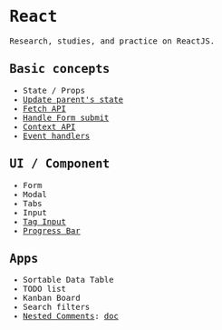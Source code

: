<samp>

# React

Research, studies, and practice on ReactJS.

## Basic concepts

- State / Props
- [Update parent's state](/react/pages/parent-state/index.js)
- [Fetch API](/react/pages/fetch/index.js)
- [Handle Form submit](/react/pages/form)
- [Context API](/react/pages/context/index.js)
- [Event handlers](/react/pages/form)

## UI / Component

- Form
- Modal
- Tabs
- Input
- [Tag Input](/react/pages/tag-input)
- [Progress Bar](/react/pages/progress-bar)

## Apps

- Sortable Data Table
- TODO list
- Kanban Board
- Search filters
- [Nested Comments](/react/pages/nested-comments/index.js): [doc](/react/docs/nested-comments.md)

</samp>
